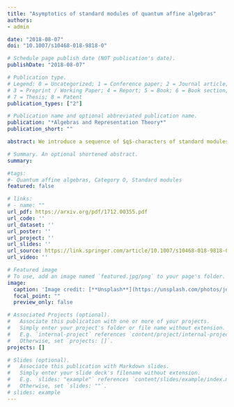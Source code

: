 ```yaml
---
title: "Asymptotics of standard modules of quantum affine algebras"
authors:
- admin

date: "2018-08-07"
doi: "10.1007/s10468-018-9818-0"

# Schedule page publish date (NOT publication's date).
publishDate: "2018-08-07"

# Publication type.
# Legend: 0 = Uncategorized; 1 = Conference paper; 2 = Journal article;
# 3 = Preprint / Working Paper; 4 = Report; 5 = Book; 6 = Book section;
# 7 = Thesis; 8 = Patent
publication_types: ["2"]

# Publication name and optional abbreviated publication name.
publication: "*Algebras and Representation Theory*"
publication_short: ""

abstract: We introduce a sequence of $q$-characters of standard modules of a quantum affine algebra and we prove it has a limit as a formal power series. For $\mathfrak{g}=\hat{\mathfrak{sl}}_2$, we establish an explicit formula for the limit which enables us to construct corresponding asymptotical standard modules associated to each simple module in the category $\mathcal{O}$ of a Borel subalgebra of the quantum affine algebra. Finally, we prove a decomposition formula for the limit formula into $q$-characters of simple modules in this category $\mathcal{O}$.

# Summary. An optional shortened abstract.
summary: 

#tags:
#- Quantum affine algebras, Category O, Standard modules
featured: false

# links:
# - name: ""
url_pdf: https://arxiv.org/pdf/1712.00355.pdf
url_code: ''
url_dataset: ''
url_poster: ''
url_project: ''
url_slides: ''
url_source: https://link.springer.com/article/10.1007/s10468-018-9818-0
url_video: ''

# Featured image
# To use, add an image named `featured.jpg/png` to your page's folder. 
image:
  caption: 'Image credit: [**Unsplash**](https://unsplash.com/photos/jdD8gXaTZsc)'
  focal_point: ""
  preview_only: false

# Associated Projects (optional).
#   Associate this publication with one or more of your projects.
#   Simply enter your project's folder or file name without extension.
#   E.g. `internal-project` references `content/project/internal-project/index.md`.
#   Otherwise, set `projects: []`.
projects: []

# Slides (optional).
#   Associate this publication with Markdown slides.
#   Simply enter your slide deck's filename without extension.
#   E.g. `slides: "example"` references `content/slides/example/index.md`.
#   Otherwise, set `slides: ""`.
# slides: example
---
```







